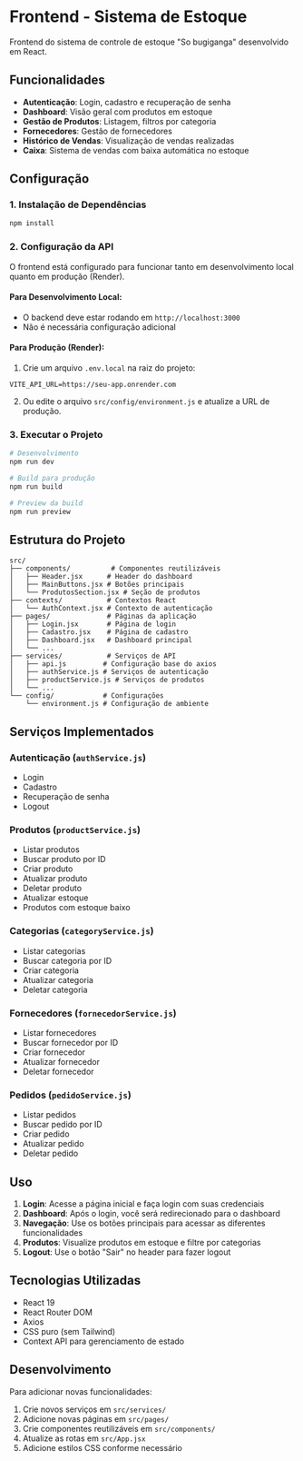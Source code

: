 # Frontend - Sistema de Estoque

Frontend do sistema de controle de estoque "So bugiganga" desenvolvido em React.

## Funcionalidades

- **Autenticação**: Login, cadastro e recuperação de senha
- **Dashboard**: Visão geral com produtos em estoque
- **Gestão de Produtos**: Listagem, filtros por categoria
- **Fornecedores**: Gestão de fornecedores
- **Histórico de Vendas**: Visualização de vendas realizadas
- **Caixa**: Sistema de vendas com baixa automática no estoque

## Configuração

### 1. Instalação de Dependências

```bash
npm install
```

### 2. Configuração da API

O frontend está configurado para funcionar tanto em desenvolvimento local quanto em produção (Render).

#### Para Desenvolvimento Local:
- O backend deve estar rodando em `http://localhost:3000`
- Não é necessária configuração adicional

#### Para Produção (Render):
1. Crie um arquivo `.env.local` na raiz do projeto:
```env
VITE_API_URL=https://seu-app.onrender.com
```

2. Ou edite o arquivo `src/config/environment.js` e atualize a URL de produção.

### 3. Executar o Projeto

```bash
# Desenvolvimento
npm run dev

# Build para produção
npm run build

# Preview da build
npm run preview
```

## Estrutura do Projeto

```
src/
├── components/          # Componentes reutilizáveis
│   ├── Header.jsx      # Header do dashboard
│   ├── MainButtons.jsx # Botões principais
│   └── ProdutosSection.jsx # Seção de produtos
├── contexts/           # Contextos React
│   └── AuthContext.jsx # Contexto de autenticação
├── pages/              # Páginas da aplicação
│   ├── Login.jsx       # Página de login
│   ├── Cadastro.jsx    # Página de cadastro
│   ├── Dashboard.jsx   # Dashboard principal
│   └── ...
├── services/           # Serviços de API
│   ├── api.js         # Configuração base do axios
│   ├── authService.js # Serviços de autenticação
│   ├── productService.js # Serviços de produtos
│   └── ...
└── config/            # Configurações
    └── environment.js # Configuração de ambiente
```

## Serviços Implementados

### Autenticação (`authService.js`)
- Login
- Cadastro
- Recuperação de senha
- Logout

### Produtos (`productService.js`)
- Listar produtos
- Buscar produto por ID
- Criar produto
- Atualizar produto
- Deletar produto
- Atualizar estoque
- Produtos com estoque baixo

### Categorias (`categoryService.js`)
- Listar categorias
- Buscar categoria por ID
- Criar categoria
- Atualizar categoria
- Deletar categoria

### Fornecedores (`fornecedorService.js`)
- Listar fornecedores
- Buscar fornecedor por ID
- Criar fornecedor
- Atualizar fornecedor
- Deletar fornecedor

### Pedidos (`pedidoService.js`)
- Listar pedidos
- Buscar pedido por ID
- Criar pedido
- Atualizar pedido
- Deletar pedido

## Uso

1. **Login**: Acesse a página inicial e faça login com suas credenciais
2. **Dashboard**: Após o login, você será redirecionado para o dashboard
3. **Navegação**: Use os botões principais para acessar as diferentes funcionalidades
4. **Produtos**: Visualize produtos em estoque e filtre por categorias
5. **Logout**: Use o botão "Sair" no header para fazer logout

## Tecnologias Utilizadas

- React 19
- React Router DOM
- Axios
- CSS puro (sem Tailwind)
- Context API para gerenciamento de estado

## Desenvolvimento

Para adicionar novas funcionalidades:

1. Crie novos serviços em `src/services/`
2. Adicione novas páginas em `src/pages/`
3. Crie componentes reutilizáveis em `src/components/`
4. Atualize as rotas em `src/App.jsx`
5. Adicione estilos CSS conforme necessário

